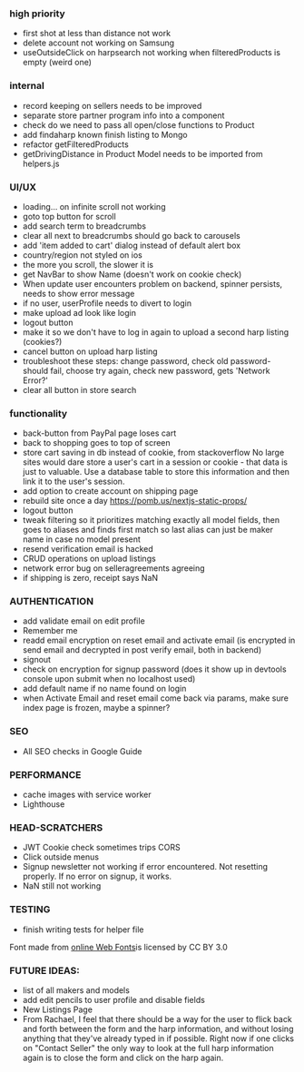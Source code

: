 ### high priority
- first shot at less than distance not work
- delete account not working on Samsung
- useOutsideClick on harpsearch not working when filteredProducts is empty (weird one)

### internal
- record keeping on sellers needs to be improved
- separate store partner program info into a component
- check do we need to pass all open/close functions to Product
- add findaharp known finish listing to Mongo
- refactor getFilteredProducts
- getDrivingDistance in Product Model needs to be imported from helpers.js

### UI/UX
- loading... on infinite scroll not working
- goto top button for scroll
- add search term to breadcrumbs
- clear all next to breadcrumbs should go back to carousels
- add 'item added to cart' dialog instead of default alert box
- country/region not styled on ios
- the more you scroll, the slower it is
- get NavBar to show Name (doesn't work on cookie check)
- When update user encounters problem on backend, spinner persists, needs to show error message
- if no user, userProfile needs to divert to login
- make upload ad look like login
- logout button
- make it so we don't have to log in again to upload a second harp listing (cookies?)
- cancel button on upload harp listing
- troubleshoot these steps: change password, check old password-should fail, choose try again, check new password, gets 'Network Error?'
- clear all button in store search

### functionality
- back-button from PayPal page loses cart
- back to shopping goes to top of screen
- store cart saving in db instead of cookie, from stackoverflow No large sites would dare store a user's cart in a session or cookie - that data is just to valuable. Use a database table to store this information and then link it to the user's session. 
- add option to create account on shipping page
- rebuild site once a day https://pomb.us/nextjs-static-props/
- logout button
- tweak filtering so it prioritizes matching exactly all model fields, then goes to aliases and finds first match so last alias can just be maker name in case no model present
- resend verification email is hacked
- CRUD operations on upload listings
- network error bug on selleragreements agreeing
- if shipping is zero, receipt says NaN


### AUTHENTICATION
- add validate email on edit profile
- Remember me
- readd email encryption on reset email and activate email (is encrypted in send email and decrypted in post verify email, both in backend)
- signout
- check on encryption for signup password (does it show up in devtools console upon submit when no localhost used)
- add default name if no name found on login
- when Activate Email and reset email come back via params, make sure index page is frozen, maybe a spinner?

### SEO
- All SEO checks in Google Guide

### PERFORMANCE
- cache images with service worker
- Lighthouse

### HEAD-SCRATCHERS
- JWT Cookie check sometimes trips CORS
- Click outside menus
- Signup newsletter not working if error encountered. Not resetting properly. If no error on signup, it works.
- NaN still not working

### TESTING

- finish writing tests for helper file

<div>Font made from <a href="http://www.onlinewebfonts.com">online Web Fonts</a>is licensed by CC BY 3.0</div>

### FUTURE IDEAS:

- list of all makers and models
- add edit pencils to user profile and disable fields
- New Listings Page
- From Rachael, I feel that there should be a way for the user to flick back and forth between the form and the harp information, and without losing anything that they've already typed in if possible. Right now if one clicks on "Contact Seller" the only way to look at the full harp information again is to close the form and click on the harp again. 
